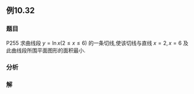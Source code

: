 ## 例10.32
### 题目
P255 求曲线段 $y = \ln x( {2 \leq x \leq 6})$ 的一条切线,使该切线与直线 $x = 2, x = 6$ 及此曲线段所围平面图形的面积最小.
### 分析

### 解